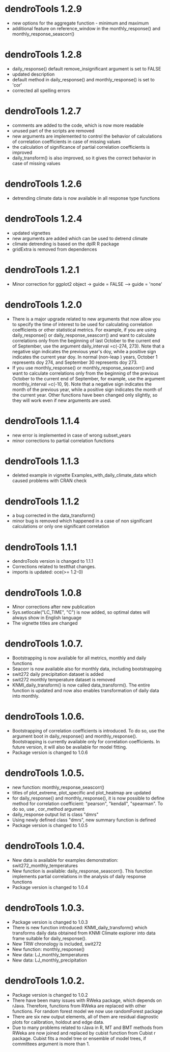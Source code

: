 # dendroTools 1.2.9
* new options for the aggregate function - minimum and maximum
* additional feature on reference_window in the monthly_response() and monthly_response_seascorr()

# dendroTools 1.2.8
* daily_response() default remove_insignificant argument is set to FALSE
* updated description
* default method in daily_response() and monthly_response() is set to 'cor'
* corrected all spelling errors

# dendroTools 1.2.7
* comments are added to the code, which is now more readable
* unused part of the scripts are removed
* new arguments are implemented to control the behavior of calculations of correlation coefficients in case of missing values
* the calculation of significance of partial correlation coefficients is improved
* daily_transform() is also improved, so it gives the correct behavior in case of missing values

# dendroTools 1.2.6
* detrending climate data is now available in all response type functions

# dendroTools 1.2.4
* updated vignettes
* new arguments are added which can be used to detrend climate
* climate detrending is based on the dplR R package
* gridExtra is removed from dependences

# dendroTools 1.2.1
* Minor correction for ggplot2 object -> guide = FALSE --> guide = 'none'

# dendroTools 1.2.0
* There is a major upgrade related to new arguments that now allow you to specify the time of interest to be used for calculating correlation coefficients or other statistical metrics.
For example, if you are using daily_response() or daily_response_seascorr() and want to calculate correlations only from the beginning of last October to the current end of September, use the argument daily_interval =c(-274, 273). Note that a negative sign indicates the previous year's doy, while a positive sign indicates the current year doy. In normal (non-leap ) years, October 1 represents doy 274, and September 30 represents doy 273.
* If you use monthly_response() or monthly_response_seascorr() and want to calculate correlations only from the beginning of the previous October to the current end of September, for example, use the argument monthly_interval =c(-10, 9). Note that a negative sign indicates the month of the previous year, while a positive sign indicates the month of the current year.
Other functions have been changed only slightly, so they will work even if new arguments are used.

# dendroTools 1.1.4
* new error is implemented in case of wrong subset_years
* minor corrections to partial correlation functions

# dendroTools 1.1.3
* deleted example in vignette Examples_with_daily_climate_data which caused problems with CRAN check

# dendroTools 1.1.2
* a bug corrected in the data_transform()
* minor bug is removed which happened in a case of non significant calculations or only one significant correlation

# dendroTools 1.1.1
* dendroTools version is changed to 1.1.1
* Corrections related to testthat changes.
* imports is updated: oce(>= 1.2-0)

# dendroTools 1.0.8
* Minor corrections after new publication
* Sys.setlocale("LC_TIME", "C") is now added, so optimal dates will always show in English language
* The vignette titles are changed

# dendroTools 1.0.7.
* Bootstrapping is now available for all metrics, monthly and daily functions
* Seacorr is now available also for monthly data, including bootstrapping
* swit272 daily precipitation dataset is added
* swit272 monthly temperature dataset is removed
* KNMI_daily_transform() is now called data_transform(). The entire function is updated and now also enables transformation of daily data into monthly.

# dendroTools 1.0.6.
* Bootstrapping of correlation coefficients is introduced. To do so, use the argument boot in daily_response() and monthly_response(). Bootstrapping is currently available only for correlation coefficients. In future version, it will also be available for model fitting. 
* Package version is changed to 1.0.6

# dendroTools 1.0.5.
* new function: monthly_response_seascorr()
* titles of plot_extreme, plot_specific and plot_heatmap are updated
* for daily_response() and monthly_response(), it is now possible to define method for correlation coefficient: "pearson", "kendall", "spearman". To do so, use , cor_method argument
* daily_response output list is class "dmrs"
* Using newly defined class "dmrs", new summary function is defined
* Package version is changed to 1.0.5

# dendroTools 1.0.4.
* New data is available for examples demonstration: swit272_monthly_temperatures
* New function is available: daily_response_seascorr(). This function implements partial correlations in the analysis of daily response functions
* Package version is changed to 1.0.4

# dendroTools 1.0.3.
* Package version is changed to 1.0.3
* There is new function introduced: KNMI_daily_transform() which transforms daily data obtained from KNMI Climate explorer into data frame suitable for daily_response(). 
* New TRW chronology is included, swit272
* New function: monthly_response()
* New data: LJ_monthly_temperatures
* New data: LJ_monthly_precipitation

# dendroTools 1.0.2.
* Package version is changed to 1.0.2
* There have been many issues with RWeka package, which depends on rJava. Therefore, functions from RWeka are replaced with other functions. For random forest model we now use randomForest package
* There are six new output elements, all of them are residual diagnostic plots for calibration, holdout and edge data.
* Due to many problems related to rJava in R, MT and BMT methods from RWeka are now joined and replaced by cubist function from Cubist r package. Cubist fits a model tree or ensemble of model trees, if committees argument is more than 1.
